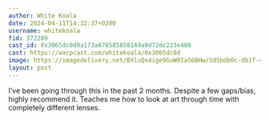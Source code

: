 ```yaml
---
author: White Koala
date: 2024-04-11T14:32:37+0200
username: whitekoala
fid: 372289
cast_id: 0x3065dc0d9a173a070585850149a9d72dc223e480
cast: https://warpcast.com/whitekoala/0x3065dc0d
image: https://imagedelivery.net/BXluQx4ige9GuW0Ia56BHw/5d5bdb0c-db1f-4156-4100-fcd08e993500/original
layout: post
---
```

I’ve been going through this in the past 2 months. Despite a few gaps/bias, highly recommend it. Teaches me how to look at art through time with completely different lenses.  

<img src='https://imagedelivery.net/BXluQx4ige9GuW0Ia56BHw/5d5bdb0c-db1f-4156-4100-fcd08e993500/original' alt='' referrerpolicy='no-referrer'/>